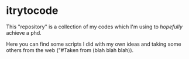 # itrytocode
This "repository" is a collection of my codes which I'm using to *hopefully* achieve a phd.

Here you can find some scripts I did with my own ideas and taking some others from the web ("#Taken from (blah blah blah)).
